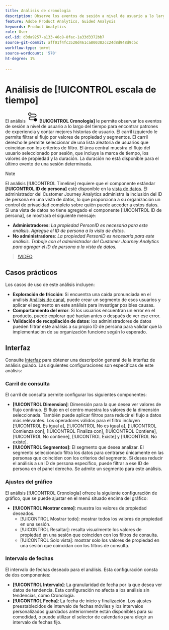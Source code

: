 ```yaml
---
title: Análisis de cronología
description: Observe los eventos de sesión a nivel de usuario a lo largo del tiempo para encontrar patrones de experiencia.
feature: Adobe Product Analytics, Guided Analysis
keywords: Product Analytics
role: User
exl-id: d3da9257-a133-46c8-8fac-1a33d3372bb7
source-git-commit: aff01f4fc3520d461ca800382cc24d8d948d9cbc
workflow-type: tm+mt
source-wordcount: '570'
ht-degree: 1%

---
```


# Análisis de [!UICONTROL escala de tiempo]

El análisis ![Cronología](/help/assets/icons/Timeline.svg) **[!UICONTROL Cronología]** le permite observar los eventos de sesión a nivel de usuario a lo largo del tiempo para encontrar patrones de experiencia y contar mejores historias de usuario. El carril izquierdo le permite filtrar el flujo por valores de propiedad y segmentos. El carril derecho le permite seleccionar de una lista aleatoria de usuarios que coincidan con los criterios de filtro. El área central muestra el flujo del usuario seleccionado por sesión, que incluye la marca de tiempo, los valores de propiedad y la duración. La duración no está disponible para el último evento de una sesión determinada.


>[!NOTE]
>
>El análisis [!UICONTROL Timeline] requiere que el componente estándar **[!UICONTROL ID de persona]** esté disponible en la [vista de datos](/help/data-views/component-reference.md#optional). El administrador del Customer Journey Analytics administra la inclusión del ID de persona en una vista de datos, lo que proporciona a su organización un control de privacidad completo sobre quién puede acceder a estos datos.
><br/>Si una vista de datos no tiene agregado el componente [!UICONTROL ID de persona], se mostrará el siguiente mensaje:
>
>* **Administradores**: *La propiedad PersonID es necesaria para este análisis. Agregue el ID de persona a la vista de datos.*
>* **No administradores**: *La propiedad PersonID es necesaria para este análisis. Trabaje con el administrador del Customer Journey Analytics para agregar el ID de persona a la vista de datos.*

>[!VIDEO](https://video.tv.adobe.com/v/3427810/?learn=on)



## Casos prácticos

Los casos de uso de este análisis incluyen:

* **Exploración de fricción**: Si encuentra una caída pronunciada en el análisis [Análisis de canal](funnel.md), puede crear un segmento de esos usuarios y aplicar el segmento en este análisis para investigar posibles causas.
* **Comportamiento del error**: Si los usuarios encuentran un error en el producto, puede explorar qué hacían antes o después de ver ese error.
* **Validación de recopilación de datos**: los administradores de datos pueden filtrar este análisis a su propio ID de persona para validar que la implementación de su organización funcione según lo esperado.

## Interfaz

Consulte [Interfaz](../overview.md#interface) para obtener una descripción general de la interfaz de análisis guiado. Las siguientes configuraciones son específicas de este análisis:

### Carril de consulta

El carril de consulta permite configurar los siguientes componentes:

* **[!UICONTROL Dimension]**: Dimensión para la que desea ver valores de flujo continuo. El flujo en el centro muestra los valores de la dimensión seleccionada. También puede aplicar filtros para reducir el flujo a datos más relevantes. Los operadores válidos para el filtro incluyen [!UICONTROL Es igual a], [!UICONTROL No es igual a], [!UICONTROL Comienza con], [!UICONTROL Finaliza con], [!UICONTROL Contiene], [!UICONTROL No contiene], [!UICONTROL Existe] y [!UICONTROL No existe].
* **[!UICONTROL Segmentos]**: El segmento que desea analizar. El segmento seleccionado filtra los datos para centrarse únicamente en las personas que coinciden con los criterios del segmento. Si desea reducir el análisis a un ID de persona específico, puede filtrar a ese ID de persona en el panel derecho. Se admite un segmento para este análisis.

### Ajustes del gráfico

El análisis [!UICONTROL Cronología] ofrece la siguiente configuración de gráfico, que se puede ajustar en el menú situado encima del gráfico:

* **[!UICONTROL Mostrar como]**: muestra los valores de propiedad deseados.
   * [!UICONTROL Mostrar todo]: mostrar todos los valores de propiedad en una sesión.
   * [!UICONTROL Resaltar]: resalta visualmente los valores de propiedad en una sesión que coinciden con los filtros de consulta.
   * [!UICONTROL Solo vista]: mostrar solo los valores de propiedad en una sesión que coincidan con los filtros de consulta.

### Intervalo de fechas

El intervalo de fechas deseado para el análisis. Esta configuración consta de dos componentes:

* **[!UICONTROL Intervalo]**: La granularidad de fecha por la que desea ver datos de tendencia. Esta configuración no afecta a los análisis sin tendencias, como Cronología.
* **[!UICONTROL Fecha]**: La fecha de inicio y finalización. Los ajustes preestablecidos de intervalo de fechas móviles y los intervalos personalizados guardados anteriormente están disponibles para su comodidad, o puede utilizar el selector de calendario para elegir un intervalo de fechas fijo.


<!--

## Example

See below for an example of the analysis.

![Timeline](../assets/timeline-new.png)

-->
